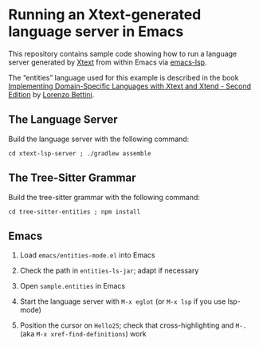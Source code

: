 # Running an Xtext-generated language server in Emacs

This repository contains sample code showing how to run a language server generated by [Xtext](http://www.eclipse.org/Xtext/) from within Emacs via [emacs-lsp](https://github.com/emacs-lsp/lsp-mode).

The “entities” language used for this example is described in the book
[Implementing Domain-Specific Languages with Xtext and Xtend - Second
Edition](https://www.packtpub.com/product/implementing-domain-specific-languages-with-xtext-and-xtend-second-edition/9781786464965)
by [Lorenzo Bettini](http://www.lorenzobettini.it).

## The Language Server

Build the language server with the following command:

    cd xtext-lsp-server ; ./gradlew assemble

## The Tree-Sitter Grammar

Build the tree-sitter grammar with the following command:

    cd tree-sitter-entities ; npm install

## Emacs

1. Load `emacs/entities-mode.el` into Emacs

2. Check the path in `entities-ls-jar`; adapt if necessary

3. Open `sample.entities` in Emacs

4. Start the language server with `M-x eglot` (or `M-x lsp` if you use lsp-mode)

5. Position the cursor on `Hello25`; check that cross-highlighting and `M-.` (aka `M-x xref-find-definitions`) work
